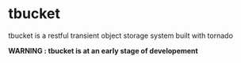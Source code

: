# tbucket

tbucket is a restful transient object storage system built with tornado

**WARNING : tbucket is at an early stage of developement**
